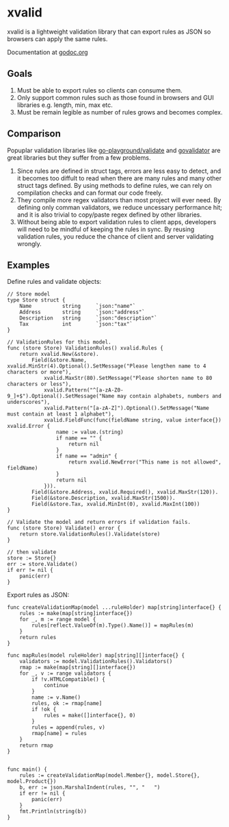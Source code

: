 # xvalid

xvalid is a lightweight validation library that can export rules as JSON so browsers can apply the same rules.

Documentation at [godoc.org](https://godoc.org/github.com/AgentCosmic/xvalid)

## Goals

1. Must be able to export rules so clients can consume them.
2. Only support common rules such as those found in browsers and GUI libraries e.g. length, min, max etc.
3. Must be remain legible as number of rules grows and becomes complex.

## Comparison

Popuplar validation libraries like [go-playground/validate](https://github.com/go-playground/validator) and
[govalidator](https://github.com/asaskevich/govalidator) are great libraries but they suffer from a few problems.
1. Since rules are defined in struct tags, errors are less easy to detect, and it becomes too diffult to read when
there are many rules and many other struct tags defined. By using methods to define rules, we can rely on compilation
checks and can format our code freely.
2. They compile more regex validators than most project will ever need. By
defining only comman validators, we reduce uncessary performance hit; and it is also trivial to copy/paste regex
defined by other libraries.
3. Without being able to export validation rules to client apps, developers will need
to be mindful of keeping the rules in sync. By reusing validation rules, you reduce the chance of client and server
validating wrongly.

## Examples

Define rules and validate objects:

```
// Store model
type Store struct {
	Name          string     `json:"name"`
	Address       string     `json:"address"`
	Description   string     `json:"description"`
	Tax           int        `json:"tax"`
}

// ValidationRules for this model.
func (store Store) ValidationRules() xvalid.Rules {
	return xvalid.New(&store).
		Field(&store.Name, xvalid.MinStr(4).Optional().SetMessage("Please lengthen name to 4 characters or more"),
			xvalid.MaxStr(80).SetMessage("Please shorten name to 80 characters or less"),
			xvalid.Pattern("^[a-zA-Z0-9_]+$").Optional().SetMessage("Name may contain alphabets, numbers and underscores"),
			xvalid.Pattern("[a-zA-Z]").Optional().SetMessage("Name must contain at least 1 alphabet"),
			xvalid.FieldFunc(func(fieldName string, value interface{}) xvalid.Error {
				name := value.(string)
				if name == "" {
					return nil
				}
				if name == "admin" {
					return xvalid.NewError("This name is not allowed", fieldName)
				}
				return nil
			})).
		Field(&store.Address, xvalid.Required(), xvalid.MaxStr(120)).
		Field(&store.Description, xvalid.MaxStr(1500)).
		Field(&store.Tax, xvalid.MinInt(0), xvalid.MaxInt(100))
}

// Validate the model and return errors if validation fails.
func (store Store) Validate() error {
	return store.ValidationRules().Validate(store)
}

// then validate
store := Store{}
err := store.Validate()
if err != nil {
	panic(err)
}
```

Export rules as JSON:

```
func createValidationMap(model ...ruleHolder) map[string]interface{} {
	rules := make(map[string]interface{})
	for _, m := range model {
		rules[reflect.ValueOf(m).Type().Name()] = mapRules(m)
	}
	return rules
}

func mapRules(model ruleHolder) map[string][]interface{} {
	validators := model.ValidationRules().Validators()
	rmap := make(map[string][]interface{})
	for _, v := range validators {
		if !v.HTMLCompatible() {
			continue
		}
		name := v.Name()
		rules, ok := rmap[name]
		if !ok {
			rules = make([]interface{}, 0)
		}
		rules = append(rules, v)
		rmap[name] = rules
	}
	return rmap
}


func main() {
	rules := createValidationMap(model.Member{}, model.Store{}, model.Product{})
	b, err := json.MarshalIndent(rules, "", "	")
	if err != nil {
		panic(err)
	}
	fmt.Println(string(b))
}
```
